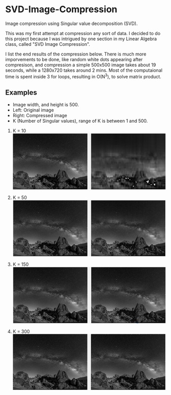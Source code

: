 # SVD-Image-Compression
Image compression using Singular value decomposition (SVD).

This was my first attempt at compression any sort of data. I decided to do this project because I was intrigued by one section in my Linear Algebra class, called "SVD Image Compression".

I list the end results of the compression below. There is much more imporvements to be done, like random white dots appearing after compresison, and compression a simple 500x500 image takes about 19 seconds, while a 1280x720 takes around 2 mins. Most of the computaional time is spent inside 3 for loops, resulting in O(N<sup>3</sup>), to solve matrix product. 

## Examples
- Image width, and height is 500.
- Left: Original image
- Right: Compressed image
- K (Number of Singular values), range of K is between 1 and 500.

1. K = 10
![alt text](Images/Compression_10.PNG)

2. K = 50
![alt text](Images/Compression_50.PNG)

3. K = 150 
![alt text](Images/Compression_150.PNG)

4. K = 300
![alt text](Images/Compression_300.PNG)
